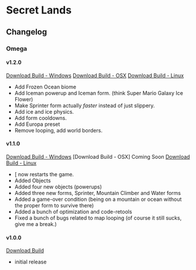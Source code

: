 # Secret Lands

## Changelog
### Omega
#### v1.2.0
[Download Build - Windows](https://github.com/TeamCstudios/SecretLands/raw/master/builds/omega/thesecretlands-omega-1-2-0-WINDOWS.zip)
[Download Build - OSX](https://github.com/TeamCstudios/SecretLands/raw/master/builds/omega/thesecretlands-omega-1-2-0-OSX.zip)
[Download Build - Linux](https://github.com/TeamCstudios/SecretLands/raw/master/builds/omega/thesecretlands-omega-1-2-0-LINUX.zip)
- Add Frozen Ocean biome
- Add Iceman powerup and Iceman form. (think Super Mario Galaxy Ice Flower)
- Make Sprinter form actually *faster* instead of just slippery.
- Add ice and ice physics.
- Add form cooldowns.
- Add Europa preset
- Remove looping, add world borders.
#### v1.1.0
[Download Build - Windows](https://github.com/TeamCstudios/SecretLands/raw/master/builds/omega/thesecretlands-omega-1-1-0-WINDOWS.zip)
[Download Build - OSX] Coming Soon
[Download Build - Linux](https://github.com/TeamCstudios/SecretLands/raw/master/builds/omega/thesecretlands-omega-1-1-0-LINUX.zip)
- [ now restarts the game.
- Added Objects
- Added four new objects (powerups)
- Added three new forms, Sprinter, Mountain Climber and Water forms
- Added a game-over condition (being on a mountain or ocean without the proper form to survive there)
- Added a bunch of optimization and code-retools
- Fixed a bunch of bugs related to map looping (of course it still sucks, give me a break.)
#### v1.0.0
[Download Build](https://github.com/TeamCstudios/SecretLands/raw/master/builds/omega/thesecretlands-omega-1-0-0.zip)
- initial release
